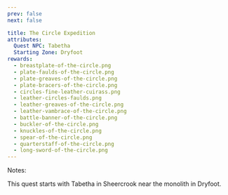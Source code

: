 ```yaml
---
prev: false
next: false

title: The Circle Expedition
attributes:
  Quest NPC: Tabetha
  Starting Zone: Dryfoot
rewards:
  - breastplate-of-the-circle.png
  - plate-faulds-of-the-circle.png
  - plate-greaves-of-the-circle.png
  - plate-bracers-of-the-circle.png
  - circles-fine-leather-cuirass.png
  - leather-circles-faulds.png
  - leather-greaves-of-the-circle.png
  - leather-vambrace-of-the-circle.png
  - battle-banner-of-the-circle.png
  - buckler-of-the-circle.png
  - knuckles-of-the-circle.png
  - spear-of-the-circle.png
  - quarterstaff-of-the-circle.png
  - long-sword-of-the-circle.png
---
```


<MyQuestComponent
  :item="$frontmatter"
/>

Notes:

This quest starts with Tabetha in Sheercrook near the monolith in Dryfoot.
